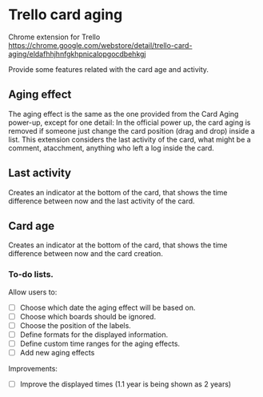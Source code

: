 # Trello card aging
Chrome extension for Trello
https://chrome.google.com/webstore/detail/trello-card-aging/eldafhhjhnfgkhpnicalopgocdbehkgj

Provide some features related with the card age and activity.

## Aging effect
The aging effect is the same as the one provided from the Card Aging power-up, except for one detail:
In the official power up, the card aging is removed if someone just change the card position (drag and drop) inside a list. This extension considers the last activity of the card, what might be a comment, atacchment, anything who left a log inside the card.

## Last activity
Creates an indicator at the bottom of the card, that shows the time difference between now and the last activity of the card.

## Card age
Creates an indicator at the bottom of the card, that shows the time difference between now and the card creation.


### To-do lists.

Allow users to:
- [ ] Choose which date the aging effect will be based on.
- [ ] Choose which boards should be ignored.
- [ ] Choose the position of the labels.
- [ ] Define formats for the displayed information.
- [ ] Define custom time ranges for the aging effects.
- [ ] Add new aging effects

Improvements:
- [ ] Improve the displayed times (1.1 year is being shown as 2 years)